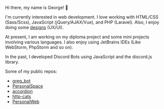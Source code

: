 Hi there, my name is George! 👋

I'm currently interested in web development. I love working with HTML/CSS (Sass/Scss), JavaScript (jQuery/AJAX/Vue), and PHP (Laravel). Also, I enjoy doing some [designs](https://figma.com/@rofl/) (UX/UI).

At present, I am working on my diploma project and some mini projects involving various languages. I also enjoy using JetBrains IDEs (Like WebStorm, PhpStorm and so on).

In the past, I developed Discord Bots using JavaScript and the discord.js library.

Some of my public repos:
- [greg_bot](https://github.com/GogaNotClown/greg_bot)
- [PersonalSpace](https://github.com/GogaNotClown/PersonalSpace)
- [accordion](https://github.com/GogaNotClown/accordion)
- [http-cats](https://github.com/GogaNotClown/http-cats)
- [PersonalWeb](https://github.com/GogaNotClown/PersonalWeb)
